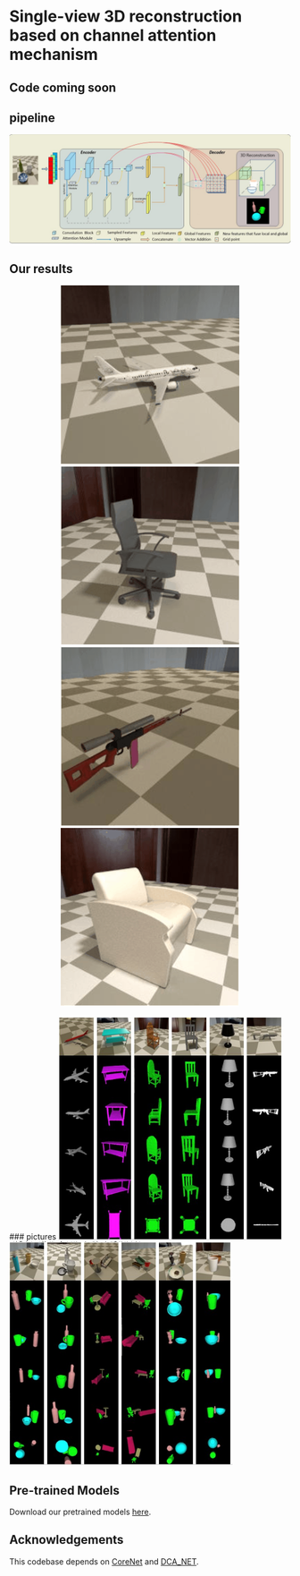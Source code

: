 # Single-view 3D reconstruction based on channel attention mechanism

## Code coming soon
## pipeline
![pipeline!](/figures/pipeline.jpg "3Dreconstruction")
## Our results
<p align="center">
  <img src="/figures/gif/airplane.gif" alt="animated" /> <img src="/figures/gif/chair.gif" alt="animated"/></br>
  <img src="/figures/gif/rifle.gif" alt="animated" /> <img src="/figures/gif/sofa.gif" alt="animated" />
</p>
### pictures
<img src="/figures/single.jpg" height="400" width="400"><img src="/figures/triplet.jpg" height="400" width="400">

## Pre-trained Models
Download our pretrained models [here](https://drive.google.com/drive/folders/1949VbIuTiJMp1FQycNS4iSuklS259CJE).
## Acknowledgements
This codebase depends on [CoreNet](https://github.com/google-research/corenet) and [DCA_NET](https://github.com/kangbrilliant/DCA-Net).
